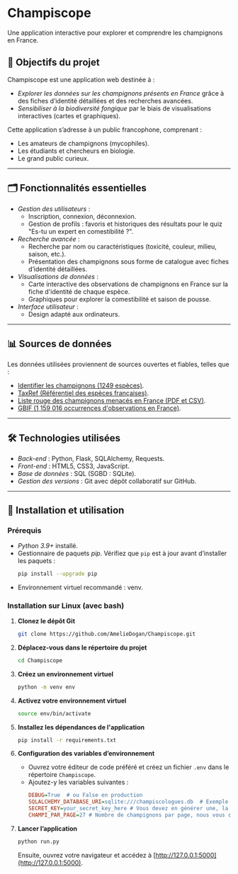 # Champiscope


Une application interactive pour explorer et comprendre les champignons en France.

## 🚀 Objectifs du projet

Champiscope est une application web destinée à :
- *Explorer les données sur les champignons présents en France* grâce à des fiches d’identité détaillées et des recherches avancées.
- *Sensibiliser à la biodiversité fongique* par le biais de visualisations interactives (cartes et graphiques).

Cette application s’adresse à un public francophone, comprenant :
- Les amateurs de champignons (mycophiles).
- Les étudiants et chercheurs en biologie.
- Le grand public curieux.

---

## 🗂️ Fonctionnalités essentielles

- *Gestion des utilisateurs* :
  - Inscription, connexion, déconnexion.
  - Gestion de profils : favoris et historiques des résultats pour le quiz "Es-tu un expert en comestibilité ?".
- *Recherche avancée* :
  - Recherche par nom ou caractéristiques (toxicité, couleur, milieu, saison, etc.).
  - Présentation des champignons sous forme de catalogue avec fiches d’identité détaillées.
- *Visualisations de données* :
  - Carte interactive des observations de champignons en France sur la fiche d'identité de chaque espèce.
  - Graphiques pour explorer la comestibilité et saison de pousse.
- *Interface utilisateur* :
  - Design adapté aux ordinateurs.

---

## 📊 Sources de données

Les données utilisées proviennent de sources ouvertes et fiables, telles que :
- [Identifier les champignons (1249 espèces)](https://www.data.gouv.fr/en/datasets/donnees-du-site-identifier-les-champignons-com/).
- [TaxRef (Référentiel des espèces françaises)](https://inpn.mnhn.fr/telechargement/referentielEspece/taxref/18.0/menu#).
- [Liste rouge des champignons menacés en France (PDF et CSV)](https://uicn.fr/).
- [GBIF (1 159 016 occurrences d'observations en France)](https://www.gbif.org/occurrence/search?country=FR&taxon_key=5).

---

## 🛠️ Technologies utilisées

- *Back-end* : Python, Flask, SQLAlchemy, Requests.
- *Front-end* : HTML5, CSS3, JavaScript.
- *Base de données* : SQL (SGBD : SQLite).
- *Gestion des versions* : Git avec dépôt collaboratif sur GitHub.

---

## 🔧 Installation et utilisation

### Prérequis
- *Python 3.9+* installé.
- Gestionnaire de paquets *pip*.
  Vérifiez que `pip` est à jour avant d’installer les paquets :  
  ```bash
  pip install --upgrade pip
  ```
- Environnement virtuel recommandé : venv.

### Installation sur Linux (avec bash)

1. **Clonez le dépôt Git**  
   ```bash
   git clone https://github.com/AmelieDogan/Champiscope.git
   ```

2. **Déplacez-vous dans le répertoire du projet**  
   ```bash
   cd Champiscope
   ```

3. **Créez un environnement virtuel**  
   ```bash
   python -m venv env
   ```

4. **Activez votre environnement virtuel**  
   ```bash
   source env/bin/activate
   ```

5. **Installez les dépendances de l'application**  
   ```bash
   pip install -r requirements.txt
   ```

6. **Configuration des variables d’environnement**  
   - Ouvrez votre éditeur de code préféré et créez un fichier `.env` dans le répertoire `Champiscope`.  
   - Ajoutez-y les variables suivantes :  
     ```ini
     DEBUG=True  # ou False en production
     SQLALCHEMY_DATABASE_URI=sqlite:///champiscologues.db  # Exemple qui fonctionne si vous ne déplacez pas la base de données SQLite
     SECRET_KEY=your_secret_key_here # Vous devez en générer une, la plus aléatoire possible, et la copier ici
     CHAMPI_PAR_PAGE=27 # Nombre de champignons par page, nous vous conseillons un multiple de trois puisque les champignons s'affichent par trois sur chaque ligne
     ```

8. **Lancer l’application**  
   ```bash
   python run.py
   ```
   Ensuite, ouvrez votre navigateur et accédez à [http://127.0.0.1:5000](http://127.0.0.1:5000).  

